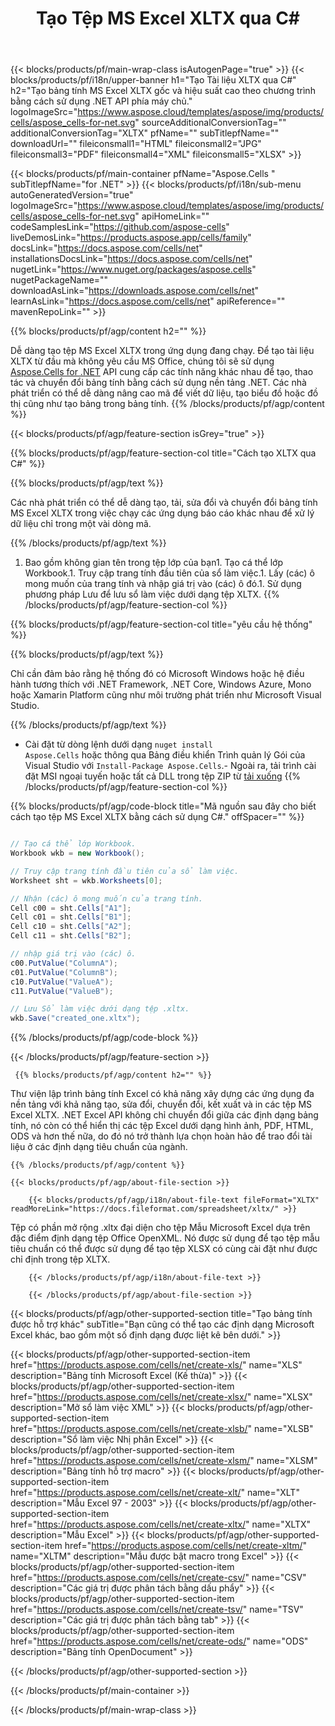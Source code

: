 ﻿---
title: Tạo Tệp MS Excel XLTX qua C# 
url: /vi/net/create-xltx/ 
description: C# Mã mẫu để tạo tài liệu XLTX. Sử dụng mã này để tạo tệp MS Excel XLTX trong VB .NET, Asp .NET hoặc bất kỳ ứng dụng dựa trên .NET nào.
---
{{< blocks/products/pf/main-wrap-class isAutogenPage="true" >}}
{{< blocks/products/pf/i18n/upper-banner h1="Tạo Tài liệu XLTX qua C#" h2="Tạo bảng tính MS Excel XLTX gốc và hiệu suất cao theo chương trình bằng cách sử dụng .NET API phía máy chủ." logoImageSrc="https://www.aspose.cloud/templates/aspose/img/products/cells/aspose_cells-for-net.svg" sourceAdditionalConversionTag="" additionalConversionTag="XLTX" pfName="" subTitlepfName="" downloadUrl="" fileiconsmall1="HTML" fileiconsmall2="JPG" fileiconsmall3="PDF" fileiconsmall4="XML" fileiconsmall5="XLSX" >}}

{{< blocks/products/pf/main-container pfName="Aspose.Cells " subTitlepfName="for .NET" >}}
{{< blocks/products/pf/i18n/sub-menu autoGeneratedVersion="true" logoImageSrc="https://www.aspose.cloud/templates/aspose/img/products/cells/aspose_cells-for-net.svg" apiHomeLink="" codeSamplesLink="https://github.com/aspose-cells" liveDemosLink="https://products.aspose.app/cells/family" docsLink="https://docs.aspose.com/cells/net" installationsDocsLink="https://docs.aspose.com/cells/net" nugetLink="https://www.nuget.org/packages/aspose.cells" nugetPackageName="" downloadAsLink="https://downloads.aspose.com/cells/net" learnAsLink="https://docs.aspose.com/cells/net" apiReference="" mavenRepoLink="" >}}

{{% blocks/products/pf/agp/content h2="" %}}

 Dễ dàng tạo tệp MS Excel XLTX trong ứng dụng đang chạy. Để tạo tài liệu XLTX từ đầu mà không yêu cầu MS Office, chúng tôi sẽ sử dụng
 [Aspose.Cells for .NET](https://products.aspose.com/cells/net) 
 API cung cấp các tính năng khác nhau để tạo, thao tác và chuyển đổi bảng tính bằng cách sử dụng nền tảng .NET. Các nhà phát triển có thể dễ dàng nâng cao mã để viết dữ liệu, tạo biểu đồ hoặc đồ thị cũng như tạo bảng trong bảng tính.
{{% /blocks/products/pf/agp/content %}}

{{< blocks/products/pf/agp/feature-section isGrey="true" >}}

{{% blocks/products/pf/agp/feature-section-col title="Cách tạo XLTX qua C#" %}}

{{% blocks/products/pf/agp/text %}}

 Các nhà phát triển có thể dễ dàng tạo, tải, sửa đổi và chuyển đổi bảng tính MS Excel XLTX trong việc chạy các ứng dụng báo cáo khác nhau để xử lý dữ liệu chỉ trong một vài dòng mã.

{{% /blocks/products/pf/agp/text %}}

1. Bao gồm không gian tên trong tệp lớp của bạn1. Tạo cá thể lớp Workbook.1. Truy cập trang tính đầu tiên của sổ làm việc.1. Lấy (các) ô mong muốn của trang tính và nhập giá trị vào (các) ô đó.1. Sử dụng phương pháp Lưu để lưu sổ làm việc dưới dạng tệp XLTX.
{{% /blocks/products/pf/agp/feature-section-col %}}

{{% blocks/products/pf/agp/feature-section-col title="yêu cầu hệ thống" %}}

{{% blocks/products/pf/agp/text %}}

 Chỉ cần đảm bảo rằng hệ thống đó có Microsoft Windows hoặc hệ điều hành tương thích với .NET Framework, .NET Core, Windows Azure, Mono hoặc Xamarin Platform cũng như môi trường phát triển như Microsoft Visual Studio. 

{{% /blocks/products/pf/agp/text %}}

- Cài đặt từ dòng lệnh dưới dạng <code>nuget install Aspose.Cells</code> hoặc thông qua Bảng điều khiển Trình quản lý Gói của Visual Studio với <code>Install-Package Aspose.Cells</code>.- Ngoài ra, tải trình cài đặt MSI ngoại tuyến hoặc tất cả DLL trong tệp ZIP từ <a href="https://downloads.aspose.com/cells/net">tải xuống</a>
{{% /blocks/products/pf/agp/feature-section-col %}}

{{% blocks/products/pf/agp/code-block title="Mã nguồn sau đây cho biết cách tạo tệp MS Excel XLTX bằng cách sử dụng C#." offSpacer="" %}}

```cs

// Tạo cá thể lớp Workbook.
Workbook wkb = new Workbook();

// Truy cập trang tính đầu tiên của sổ làm việc.
Worksheet sht = wkb.Worksheets[0];

// Nhận (các) ô mong muốn của trang tính.
Cell c00 = sht.Cells["A1"];
Cell c01 = sht.Cells["B1"];
Cell c10 = sht.Cells["A2"];
Cell c11 = sht.Cells["B2"];

// nhập giá trị vào (các) ô.
c00.PutValue("ColumnA");
c01.PutValue("ColumnB");
c10.PutValue("ValueA");
c11.PutValue("ValueB");

// Lưu Sổ làm việc dưới dạng tệp .xltx.
wkb.Save("created_one.xltx");


```

{{% /blocks/products/pf/agp/code-block %}}

{{< /blocks/products/pf/agp/feature-section >}}

<!-- aboutfile Starts -->

     
     {{% blocks/products/pf/agp/content h2="" %}}

 Thư viện lập trình bảng tính Excel có khả năng xây dựng các ứng dụng đa nền tảng với khả năng tạo, sửa đổi, chuyển đổi, kết xuất và in các tệp MS Excel XLTX. .NET Excel API không chỉ chuyển đổi giữa các định dạng bảng tính, nó còn có thể hiển thị các tệp Excel dưới dạng hình ảnh, PDF, HTML, ODS và hơn thế nữa, do đó nó trở thành lựa chọn hoàn hảo để trao đổi tài liệu ở các định dạng tiêu chuẩn của ngành.

    {{% /blocks/products/pf/agp/content %}}

    {{< blocks/products/pf/agp/about-file-section >}}

        {{< blocks/products/pf/agp/i18n/about-file-text fileFormat="XLTX" readMoreLink="https://docs.fileformat.com/spreadsheet/xltx/" >}}
Tệp có phần mở rộng .xltx đại diện cho tệp Mẫu Microsoft Excel dựa trên đặc điểm định dạng tệp Office OpenXML. Nó được sử dụng để tạo tệp mẫu tiêu chuẩn có thể được sử dụng để tạo tệp XLSX có cùng cài đặt như được chỉ định trong tệp XLTX.

        {{< /blocks/products/pf/agp/i18n/about-file-text >}}

        {{< /blocks/products/pf/agp/about-file-section >}}

          

<!-- aboutfile Ends -->

{{< blocks/products/pf/agp/other-supported-section title="Tạo bảng tính được hỗ trợ khác" subTitle="Bạn cũng có thể tạo các định dạng Microsoft Excel khác, bao gồm một số định dạng được liệt kê bên dưới." >}}

{{< blocks/products/pf/agp/other-supported-section-item href="https://products.aspose.com/cells/net/create-xls/" name="XLS" description="Bảng tính Microsoft Excel (Kế thừa)" >}} 
{{< blocks/products/pf/agp/other-supported-section-item href="https://products.aspose.com/cells/net/create-xlsx/" name="XLSX" description="Mở sổ làm việc XML" >}} 
{{< blocks/products/pf/agp/other-supported-section-item href="https://products.aspose.com/cells/net/create-xlsb/" name="XLSB" description="Sổ làm việc Nhị phân Excel" >}} 
{{< blocks/products/pf/agp/other-supported-section-item href="https://products.aspose.com/cells/net/create-xlsm/" name="XLSM" description="Bảng tính hỗ trợ macro" >}} 
{{< blocks/products/pf/agp/other-supported-section-item href="https://products.aspose.com/cells/net/create-xlt/" name="XLT" description="Mẫu Excel 97 - 2003" >}} 
{{< blocks/products/pf/agp/other-supported-section-item href="https://products.aspose.com/cells/net/create-xltx/" name="XLTX" description="Mẫu Excel" >}} 
{{< blocks/products/pf/agp/other-supported-section-item href="https://products.aspose.com/cells/net/create-xltm/" name="XLTM" description="Mẫu được bật macro trong Excel" >}} 
{{< blocks/products/pf/agp/other-supported-section-item href="https://products.aspose.com/cells/net/create-csv/" name="CSV" description="Các giá trị được phân tách bằng dấu phẩy" >}} 
{{< blocks/products/pf/agp/other-supported-section-item href="https://products.aspose.com/cells/net/create-tsv/" name="TSV" description="Các giá trị được phân tách bằng tab" >}} 
{{< blocks/products/pf/agp/other-supported-section-item href="https://products.aspose.com/cells/net/create-ods/" name="ODS" description="Bảng tính OpenDocument" >}} 

{{< /blocks/products/pf/agp/other-supported-section >}}

{{< /blocks/products/pf/main-container >}}
    
{{< /blocks/products/pf/main-wrap-class >}}
